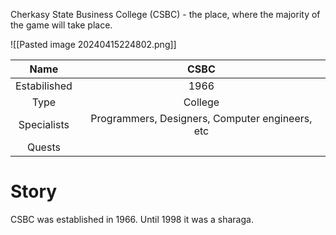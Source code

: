 Cherkasy State Business College (CSBC) - the place, where the majority of the game will take place. 

![[Pasted image 20240415224802.png]]

|     Name     |                      CSBC                       |
| :----------: | :---------------------------------------------: |
| Estabilished |                      1966                       |
|     Type     |                     College                     |
| Specialists  | Programmers, Designers, Computer engineers, etc |
|    Quests    |                <list of quests>                 |
# Story
CSBC was established in 1966. Until 1998 it was a sharaga.
